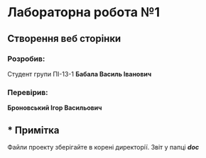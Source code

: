 # Лабораторна робота №1

## Створення веб сторінки

### Розробив:

Студент групи ПІ-13-1 **Бабала Василь Іванович**


### Перевірив:

**Броновський Ігор Васильович**


## * Примітка

Файли проекту зберігайте в корені директорії. Звіт у папці ***doc***

